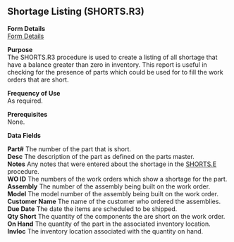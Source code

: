 ##  Shortage Listing (SHORTS.R3)

<PageHeader />

**Form Details**  
[ Form Details ](SHORTS-R3-1/README.md)   

**Purpose**  
The SHORTS.R3 procedure is used to create a listing of all shortage that have
a balance greater than zero in inventory. This report is useful in checking
for the presence of parts which could be used for to fill the work orders that
are short.

**Frequency of Use**  
As required.

**Prerequisites**  
None.

**Data Fields**

**Part#** The number of the part that is short.  
**Desc** The description of the part as defined on the parts master.  
**Notes** Any notes that were entered about the shortage in the [ SHORTS.E ](../../PRO-ENTRY/SHORTS-E/README.md) procedure.   
**WO ID** The numbers of the work orders which show a shortage for the part.  
**Assembly** The number of the assembly being built on the work order.  
**Model** The model number of the assembly being built on the work order.  
**Customer Name** The name of the customer who ordered the assemblies.  
**Due Date** The date the items are scheduled to be shipped.  
**Qty Short** The quantity of the components the are short on the work order.  
**On Hand** The quantity of the part in the associated inventory location.  
**Invloc** The inventory location associated with the quantity on hand.  
  
<badge text= "Version 8.10.57" vertical="middle" />

<PageFooter />
